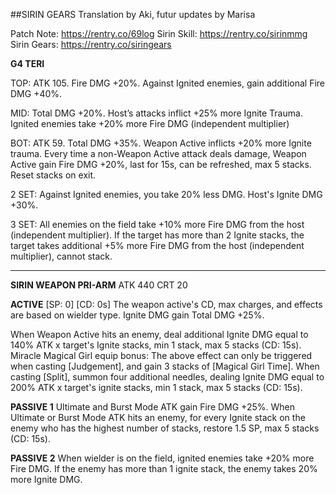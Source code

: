 ##SIRIN GEARS
Translation by Aki, futur updates by Marisa

Patch Note: https://rentry.co/69log
Sirin Skill: https://rentry.co/sirinmmg
Sirin Gears: https://rentry.co/siringears

**G4 TERI**

TOP: ATK 105. Fire DMG +20%. Against Ignited enemies, gain additional Fire DMG +40%. 

MID: Total DMG +20%.  Host’s attacks inflict +25% more Ignite Trauma. Ignited enemies take +20% more Fire DMG (independent multiplier)

BOT: ATK 59. Total DMG +35%. Weapon Active inflicts +20% more Ignite trauma. Every time a non-Weapon Active attack deals damage, Weapon Active gain Fire DMG +20%, last for 15s, can be refreshed, max 5 stacks. Reset stacks on exit.

2 SET: Against Ignited enemies, you take 20% less DMG. Host's Ignite DMG +30%. 

3 SET: All enemies on the field take +10% more Fire DMG from the host (independent multiplier). If the target has more than 2 Ignite stacks, the target takes additional +5% more Fire DMG from the host (independent multiplier), cannot stack.

---

**SIRIN WEAPON PRI-ARM**
ATK 440 CRT 20

**ACTIVE**
[SP: 0] [CD: 0s]
The weapon active's CD, max charges, and effects are based on wielder type. Ignite DMG gain Total DMG +25%. 

When Weapon Active hits an enemy, deal additional Ignite DMG equal to 140% ATK x target's Ignite stacks, min 1 stack, max 5 stacks (CD: 15s). 
Miracle Magical Girl equip bonus: The above effect can only be triggered when casting [Judgement], and gain 3 stacks of [Magical Girl Time]. When casting [Split], summon four additional needles, dealing Ignite DMG equal to 200% ATK x target's ignite stacks, min 1 stack, max 5 stacks (CD: 15s). 

**PASSIVE 1**
Ultimate and Burst Mode ATK gain Fire DMG +25%. When Ultimate or Burst Mode ATK hits an enemy, for every Ignite stack on the enemy who has the highest number of stacks, restore 1.5 SP, max 5 stacks (CD: 15s). 

**PASSIVE 2**
When wielder is on the field, ignited enemies take +20% more Fire DMG. If the enemy has more than 1 ignite stack, the enemy takes 20% more Ignite DMG.